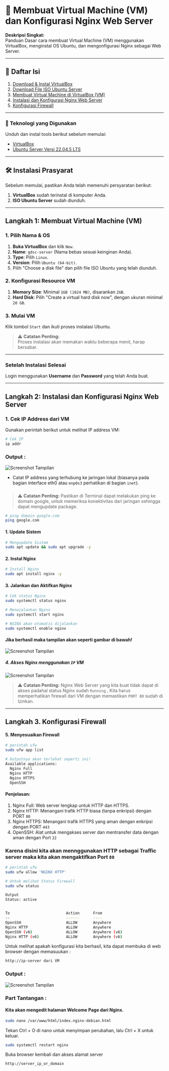 # 📘 **Membuat Virtual Machine (VM) dan Konfigurasi Nginx Web Server**

**Deskripsi Singkat:**  
Panduan Dasar cara membuat Virtual Machine (VM) menggunakan VirtualBox, menginstal OS Ubuntu, dan mengonfigurasi Nginx sebagai Web Server.

---

## 📜 **Daftar Isi**
1. [Download & Instal VirtualBox](#download--instal-virtualbox)
2. [Download File ISO Ubuntu Server](#download-file-iso-ubuntu-server)
3. [Membuat Virtual Machine di VirtualBox (VM)](#langkah-1-membuat-virtual-machine-vm)
4. [Instalasi dan Konfigurasi Nginx Web Server](#langkah-2-instalasi-dan-konfigurasi-nginx-web-server)
5. [Konfigurasi Firewall](#langkah-3-konfigurasi-firewall)

---

### 🔧 **Teknologi yang Digunakan**
Unduh dan instal tools berikut sebelum memulai:

- [VirtualBox](https://www.virtualbox.org/wiki/Downloads)
- [Ubuntu Server Versi 22.04.5 LTS](https://ubuntu.com/download/server/thank-you?version=22.04.5&architecture=amd64&lts=true)

---

## 🛠 **Instalasi Prasyarat**
Sebelum memulai, pastikan Anda telah memenuhi persyaratan berikut:

1. **VirtualBox** sudah terinstal di komputer Anda.
2. **ISO Ubuntu Server** sudah diunduh.

---

## Langkah 1: **Membuat Virtual Machine (VM)**

### 1. Pilih Nama & OS
1. **Buka VirtualBox** dan klik `New`.
2. **Name**: `gdsc-server` (Nama bebas sesuai keinginan Anda).
3. **Type**: Pilih `Linux`.
4. **Version**: Pilih `Ubuntu (64-bit)`.
5. Pilih "Choose a disk file" dan pilih file ISO Ubuntu yang telah diunduh.

### 2. Konfigurasi Resource VM
1. **Memory Size**: Minimal `1GB (1024 MB)`, disarankan `2GB`.
2. **Hard Disk**: Pilih "Create a virtual hard disk now", dengan ukuran minimal `20 GB`.

### 3. Mulai VM
Klik tombol `Start` dan ikuti proses instalasi Ubuntu.

> ⚠️ **Catatan Penting:**  
> Proses instalasi akan memakan waktu beberapa menit, harap bersabar.

---

### Setelah Instalasi Selesai
Login menggunakan **Username** dan **Password** yang telah Anda buat.

---

## Langkah 2: **Instalasi dan Konfigurasi Nginx Web Server**

### 1. Cek IP Address dari VM
Gunakan perintah berikut untuk melihat IP address VM:

```bash
# Cek IP
ip addr

```
### Output :
![Screenshot Tampilan](assets/IP.png)
- Catat IP address yang terhubung ke jaringan lokal (biasanya pada bagian interface eth0 atau `enp0s3` perhatikan di bagian `inet`).
##### 

> ⚠️ **Catatan Penting:**
> Pastikan di Terminal dapat melakukan ping ke domain google, untuk memeriksa konektivitas dari jaringan sehingga dapat mengupdate package.
```bash
# ping domain google.com
ping google.com
```

#### 1. Update Sistem
```bash
# Mengupdate Sistem
sudo apt update && sudo apt upgrade -y
```
#### 2. Instal Nginx
```bash
# Install Nginx
sudo apt install nginx -y
```
#### 3. Jalankan dan Aktifkan Nginx
```bash
# Cek status Nginx
sudo systemctl status nginx
```
```bash
# Menajalankan Nginx
sudo systemctl start nginx
```
```bash
# NGINX akan otomatis dijalankan
sudo systemctl enable nginx
```
#### Jika berhasil maka tampilan akan seperti gambar di bawah!
![Screenshot Tampilan](assets/Nginx.png)

##### 4. Akses Nginx menggunakan `IP` VM

![Screenshot Tampilan](assets/Http.png)

> ⚠️ **Catatan Penting:**
> Nginx Web Server yang kita buat tidak dapat di akses padahal status   Nginx sudah `Running` , Kita harus memperhatikan firewall dari VM dengan memastikan `PORT 80` sudah di Izinkan.
----

## Langkah 3. Konfigurasi Firewall
#### 5. Menyesuaikan Firewall

```bash
# perintah ufw
sudo ufw app list
```
```bash
# Outputnya akan terlehat seperti ini!
Available applications:
  Nginx Full
  Nginx HTTP
  Nginx HTTPS
  OpenSSH
```
#### Penjelasan:
1. Nginx Full: Web server lengkap untuk HTTP dan HTTPS.
2. Nginx HTTP: Menangani trafik HTTP biasa (tanpa enkripsi) dengan PORT `80`
3. Nginx HTTPS: Menangani trafik HTTPS yang aman dengan enkripsi dengan PORT `443`
4. OpenSSH: Alat untuk mengakses server dan mentransfer data dengan aman dengan Port `22`

### Karena disini kita akan mennggunakan HTTP sebagai Traffic server maka kita akan mengaktifkan Port `80`

```bash
# perintah ufw
sudo ufw allow 'NGINX HTTP'
```

```bash
# Untuk melihat Status Firewall
sudo ufw status
```

```bash
Output
Status: active


To                         Action      From
--                         ------      ----
OpenSSH                    ALLOW       Anywhere                  
Nginx HTTP                 ALLOW       Anywhere                  
OpenSSH (v6)               ALLOW       Anywhere (v6)             
Nginx HTTP (v6)            ALLOW       Anywhere (v6)
```
Untuk melihat apakah konfigurasi kita berhasil, kita dapat membuka di web browser dengan memasuukan :

```bash
http://ip-server dari VM
```
### Output :
![Screenshot Tampilan](assets/nginxsuc.png)

### Part Tantangan :
#### Kita akan mengedit halaman Welcome Page dari Nginx.

 ```bash
sudo nano /var/www/html/index.nginx-debian.html 
```

Tekan Ctrl + O di nano untuk menyimpan perubahan, lalu Ctrl + X untuk keluar.

```bash
sudo systemctl restart nginx

```
Buka browser kembali dan akses alamat server
```bash
http://server_ip_or_domain

```
